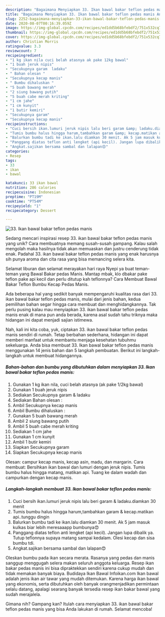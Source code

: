 ```yaml
---
description: "Bagaimana Menyiapkan 33. Ikan bawal bakar teflon pedas manis Anti Gagal"
title: "Bagaimana Menyiapkan 33. Ikan bawal bakar teflon pedas manis Anti Gagal"
slug: 2252-bagaimana-menyiapkan-33-ikan-bawal-bakar-teflon-pedas-manis-anti-gagal
date: 2020-08-07T00:16:39.059Z
image: https://img-global.cpcdn.com/recipes/ed1dd5b68bfebdf2/751x532cq70/33-ikan-bawal-bakar-teflon-pedas-manis-foto-resep-utama.jpg
thumbnail: https://img-global.cpcdn.com/recipes/ed1dd5b68bfebdf2/751x532cq70/33-ikan-bawal-bakar-teflon-pedas-manis-foto-resep-utama.jpg
cover: https://img-global.cpcdn.com/recipes/ed1dd5b68bfebdf2/751x532cq70/33-ikan-bawal-bakar-teflon-pedas-manis-foto-resep-utama.jpg
author: Christian Morris
ratingvalue: 3.3
reviewcount: 7
recipeingredient:
- "1 kg ikan nila cuci belah atasnya ak pake 12kg bawal"
- "1 buah jeruk nipis"
- "Secukupnya garam  ladaku"
- " Bahan olesan "
- "Secukupnya kecap manis"
- " Bumbu dihaluskan "
- "5 buah bawang merah"
- "2 siung bawang putih"
- "5 buah cabe merah kriting"
- "1 cm jahe"
- "1 cm kunyit"
- "1 butir kemiri"
- "Secukupnya garam"
- "Secukupnya kecap manis"
recipeinstructions:
- "Cuci bersih ikan.lumuri jeruk nipis lalu beri garam &amp; ladaku.diamkan 30 menit"
- "Tumis bumbu halus hingga harum,tambahkan garam &amp; kecap.matikan api..tunggu dingin"
- "Balurkan bumbu tadi ke ikan.lalu diamkan 30 menit. Ak 5 jam masuk kulkas biar lebih meresaaapp bumbunya😍"
- "Panggang diatas teflon anti lengket (api kecil). Jangan lupa dibalik ya. Tutup teflonnya supaya matang sampai kedalam. Olesi kecap dan sisa bumbu tdi."
- "Angkat.sajikan bersama sambal dan lalapan😍"
categories:
- Resep
tags:
- 33
- ikan
- bawal

katakunci: 33 ikan bawal 
nutrition: 286 calories
recipecuisine: Indonesian
preptime: "PT19M"
cooktime: "PT54M"
recipeyield: "1"
recipecategory: Dessert

---
```



![33. Ikan bawal bakar teflon pedas manis](https://img-global.cpcdn.com/recipes/ed1dd5b68bfebdf2/751x532cq70/33-ikan-bawal-bakar-teflon-pedas-manis-foto-resep-utama.jpg)

Sedang mencari inspirasi resep 33. ikan bawal bakar teflon pedas manis yang unik? Cara membuatnya memang susah-susah gampang. Kalau salah mengolah maka hasilnya tidak akan memuaskan dan justru cenderung tidak enak. Padahal 33. ikan bawal bakar teflon pedas manis yang enak harusnya sih punya aroma dan cita rasa yang bisa memancing selera kita.

Selamat liburan dan selamat merayakan hari raya Nyepi ya buat teman-teman yang Bawal Bakar pedas Manis. Mantap mbak, klo dbakar pake teflon pake api kecil dan perlu ditutup kah teflonnya? Cara Membuat Bawal Bakar Teflon Bumbu Kecap Pedas Manis.

Ada beberapa hal yang sedikit banyak mempengaruhi kualitas rasa dari 33. ikan bawal bakar teflon pedas manis, mulai dari jenis bahan, kedua pemilihan bahan segar hingga cara membuat dan menghidangkannya. Tak perlu pusing kalau mau menyiapkan 33. ikan bawal bakar teflon pedas manis enak di mana pun anda berada, karena asal sudah tahu triknya maka hidangan ini dapat menjadi sajian istimewa.


Nah, kali ini kita coba, yuk, ciptakan 33. ikan bawal bakar teflon pedas manis sendiri di rumah. Tetap berbahan sederhana, hidangan ini dapat memberi manfaat untuk membantu menjaga kesehatan tubuhmu sekeluarga. Anda bisa membuat 33. Ikan bawal bakar teflon pedas manis menggunakan 14 jenis bahan dan 5 langkah pembuatan. Berikut ini langkah-langkah untuk membuat hidangannya.

<!--inarticleads1-->

##### Bahan-bahan dan bumbu yang dibutuhkan dalam menyiapkan 33. Ikan bawal bakar teflon pedas manis:

1. Gunakan 1 kg ikan nila, cuci belah atasnya (ak pake 1/2kg bawal)
1. Gunakan 1 buah jeruk nipis
1. Sediakan Secukupnya garam &amp; ladaku
1. Sediakan  Bahan olesan :
1. Ambil Secukupnya kecap manis
1. Ambil  Bumbu dihaluskan :
1. Gunakan 5 buah bawang merah
1. Ambil 2 siung bawang putih
1. Ambil 5 buah cabe merah kriting
1. Sediakan 1 cm jahe
1. Gunakan 1 cm kunyit
1. Ambil 1 butir kemiri
1. Siapkan Secukupnya garam
1. Siapkan Secukupnya kecap manis


Olesan: campur kecap manis, kecap asin, madu, dan margarin. Cara membuat: Bersihkan ikan bawal dan lumuri dengan jeruk nipis. Tumis bumbu halus hingga matang, matikan api. Tuang ke dalam wadah dan campurkan dengan kecap manis. 

<!--inarticleads2-->

##### Langkah-langkah membuat 33. Ikan bawal bakar teflon pedas manis:

1. Cuci bersih ikan.lumuri jeruk nipis lalu beri garam &amp; ladaku.diamkan 30 menit
1. Tumis bumbu halus hingga harum,tambahkan garam &amp; kecap.matikan api..tunggu dingin
1. Balurkan bumbu tadi ke ikan.lalu diamkan 30 menit. Ak 5 jam masuk kulkas biar lebih meresaaapp bumbunya😍
1. Panggang diatas teflon anti lengket (api kecil). Jangan lupa dibalik ya. Tutup teflonnya supaya matang sampai kedalam. Olesi kecap dan sisa bumbu tdi.
1. Angkat.sajikan bersama sambal dan lalapan😍


Oleskan bumbu pada ikan secara merata. Rasanya yang pedas dan manis sanggup menggugah selera makan seluruh anggota keluarga. Resep ikan bakar pedas manis ini bisa dipraktekkan sendiri karena cukup mudah dan tidak memakan banyak biaya. Budidaya Ikan Bawal Infoikan.com Ikan bawal adalah jenis ikan air tawar yang mudah ditemukan. Karena harga ikan bawal yang ekonomis, serta dibutuhkan oleh banyak orangmenjadikan permintaan selalu datang, apalagi searang banyak tersedia resep ikan bakar bawal yang sudah merajalela. 

Gimana nih? Gampang kan? Itulah cara menyiapkan 33. ikan bawal bakar teflon pedas manis yang bisa Anda lakukan di rumah. Selamat mencoba!
